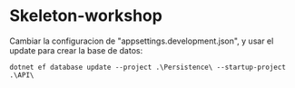 # Skeleton-workshop

Cambiar la configuracion de "appsettings.development.json", y usar el update para crear la base de datos:

`dotnet ef database update --project .\Persistence\ --startup-project .\API\`

